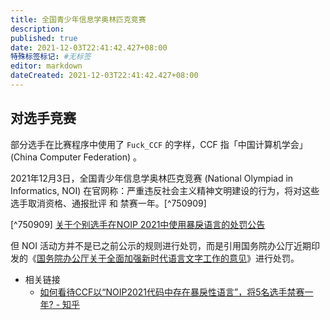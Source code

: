 ```yaml
---
title: 全国青少年信息学奥林匹克竞赛
description:
published: true
date: 2021-12-03T22:41:42.427+08:00
特殊标签标记: #无标签
editor: markdown
dateCreated: 2021-12-03T22:41:42.427+08:00
---
```


## 对选手竞赛

部分选手在比赛程序中使用了 `Fuck_CCF` 的字样，CCF 指「中国计算机学会」(China Computer Federation) 。

2021年12月3日，全国青少年信息学奥林匹克竞赛 (National Olympiad in Informatics, NOI) 在官网称：严重违反社会主义精神文明建设的行为，将对这些选手取消资格、通报批评 和 禁赛一年。[^750909]

[^750909] [关于个别选手在NOIP 2021中使用暴戾语言的处罚公告](https://web.archive.org/web/20211203121629/https://www.noi.cn/xw/2021-12-03/750909.shtml)

但 NOI 活动方并不是已之前公示的规则进行处罚，而是引用国务院办公厅近期印发的《[国务院办公厅关于全面加强新时代语言文字工作的意见](/rule/国务院/办公厅/关于全面加强新时代语言文字工作的意见.md)》进行处罚。

+   相关链接
    +   [如何看待CCF以“NOIP2021代码中存在暴戾性语言”，将5名选手禁赛一年? - 知乎](https://web.archive.org/web/20211203121510/https://www.zhihu.com/question/503464471)
